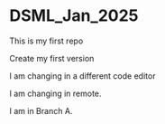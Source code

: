 # DSML_Jan_2025
 This is my first repo

 Create my first version



I am changing in a different code editor

I am changing in remote.

I am in Branch A.
